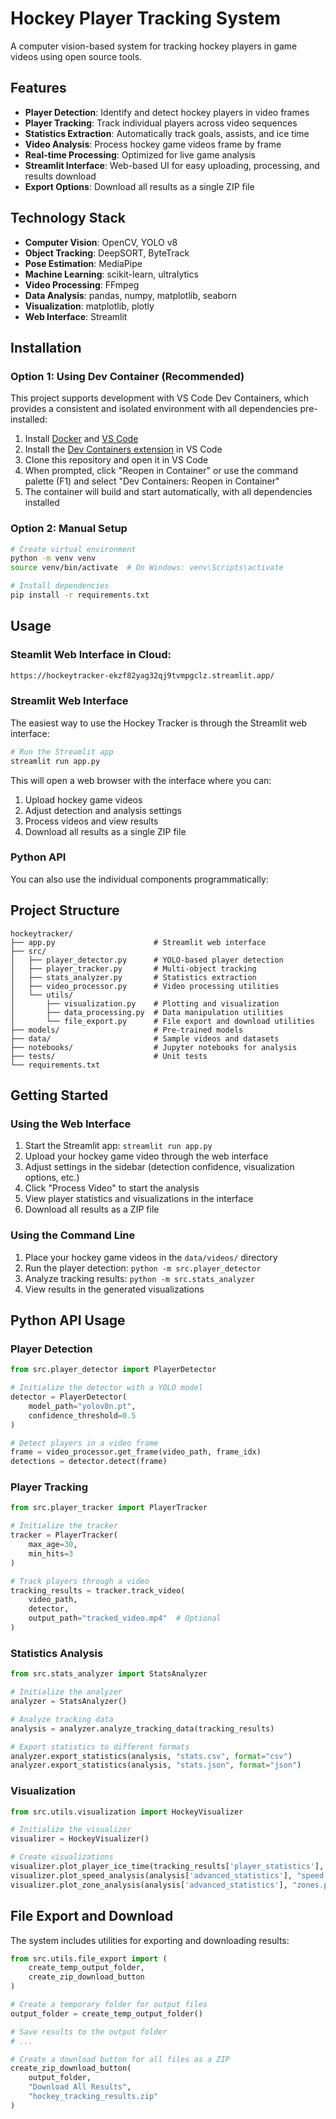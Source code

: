 # Hockey Player Tracking System

A computer vision-based system for tracking hockey players in game videos using open source tools.

## Features

- **Player Detection**: Identify and detect hockey players in video frames
- **Player Tracking**: Track individual players across video sequences
- **Statistics Extraction**: Automatically track goals, assists, and ice time
- **Video Analysis**: Process hockey game videos frame by frame
- **Real-time Processing**: Optimized for live game analysis
- **Streamlit Interface**: Web-based UI for easy uploading, processing, and results download
- **Export Options**: Download all results as a single ZIP file

## Technology Stack

- **Computer Vision**: OpenCV, YOLO v8
- **Object Tracking**: DeepSORT, ByteTrack
- **Pose Estimation**: MediaPipe
- **Machine Learning**: scikit-learn, ultralytics
- **Video Processing**: FFmpeg
- **Data Analysis**: pandas, numpy, matplotlib, seaborn
- **Visualization**: matplotlib, plotly
- **Web Interface**: Streamlit

## Installation

### Option 1: Using Dev Container (Recommended)

This project supports development with VS Code Dev Containers, which provides a consistent and isolated environment with all dependencies pre-installed:

1. Install [Docker](https://www.docker.com/products/docker-desktop/) and [VS Code](https://code.visualstudio.com/)
2. Install the [Dev Containers extension](https://marketplace.visualstudio.com/items?itemName=ms-vscode-remote.remote-containers) in VS Code
3. Clone this repository and open it in VS Code
4. When prompted, click "Reopen in Container" or use the command palette (F1) and select "Dev Containers: Reopen in Container"
5. The container will build and start automatically, with all dependencies installed

### Option 2: Manual Setup

```bash
# Create virtual environment
python -m venv venv
source venv/bin/activate  # On Windows: venv\Scripts\activate

# Install dependencies
pip install -r requirements.txt
```

## Usage

### Steamlit Web Interface in Cloud:
```bash
https://hockeytracker-ekzf82yag32qj9tvmpgclz.streamlit.app/
```

### Streamlit Web Interface

The easiest way to use the Hockey Tracker is through the Streamlit web interface:

```bash
# Run the Streamlit app
streamlit run app.py
```

This will open a web browser with the interface where you can:
1. Upload hockey game videos
2. Adjust detection and analysis settings
3. Process videos and view results
4. Download all results as a single ZIP file

### Python API

You can also use the individual components programmatically:

## Project Structure

```
hockeytracker/
├── app.py                      # Streamlit web interface
├── src/
│   ├── player_detector.py      # YOLO-based player detection
│   ├── player_tracker.py       # Multi-object tracking
│   ├── stats_analyzer.py       # Statistics extraction
│   ├── video_processor.py      # Video processing utilities
│   └── utils/
│       ├── visualization.py    # Plotting and visualization
│       ├── data_processing.py  # Data manipulation utilities
│       └── file_export.py      # File export and download utilities
├── models/                     # Pre-trained models
├── data/                       # Sample videos and datasets
├── notebooks/                  # Jupyter notebooks for analysis
├── tests/                      # Unit tests
└── requirements.txt
```

## Getting Started

### Using the Web Interface

1. Start the Streamlit app: `streamlit run app.py`
2. Upload your hockey game video through the web interface
3. Adjust settings in the sidebar (detection confidence, visualization options, etc.)
4. Click "Process Video" to start the analysis
5. View player statistics and visualizations in the interface
6. Download all results as a ZIP file

### Using the Command Line

1. Place your hockey game videos in the `data/videos/` directory
2. Run the player detection: `python -m src.player_detector`
3. Analyze tracking results: `python -m src.stats_analyzer`
4. View results in the generated visualizations

## Python API Usage

### Player Detection

```python
from src.player_detector import PlayerDetector

# Initialize the detector with a YOLO model
detector = PlayerDetector(
    model_path="yolov8n.pt",
    confidence_threshold=0.5
)

# Detect players in a video frame
frame = video_processor.get_frame(video_path, frame_idx)
detections = detector.detect(frame)
```

### Player Tracking

```python
from src.player_tracker import PlayerTracker

# Initialize the tracker
tracker = PlayerTracker(
    max_age=30,
    min_hits=3
)

# Track players through a video
tracking_results = tracker.track_video(
    video_path,
    detector,
    output_path="tracked_video.mp4"  # Optional
)
```

### Statistics Analysis

```python
from src.stats_analyzer import StatsAnalyzer

# Initialize the analyzer
analyzer = StatsAnalyzer()

# Analyze tracking data
analysis = analyzer.analyze_tracking_data(tracking_results)

# Export statistics to different formats
analyzer.export_statistics(analysis, "stats.csv", format="csv")
analyzer.export_statistics(analysis, "stats.json", format="json")
```

### Visualization

```python
from src.utils.visualization import HockeyVisualizer

# Initialize the visualizer
visualizer = HockeyVisualizer()

# Create visualizations
visualizer.plot_player_ice_time(tracking_results['player_statistics'], "ice_time.png")
visualizer.plot_speed_analysis(analysis['advanced_statistics'], "speed.png")
visualizer.plot_zone_analysis(analysis['advanced_statistics'], "zones.png")
```

## File Export and Download

The system includes utilities for exporting and downloading results:

```python
from src.utils.file_export import (
    create_temp_output_folder,
    create_zip_download_button
)

# Create a temporary folder for output files
output_folder = create_temp_output_folder()

# Save results to the output folder
# ...

# Create a download button for all files as a ZIP
create_zip_download_button(
    output_folder,
    "Download All Results",
    "hockey_tracking_results.zip"
)
```



